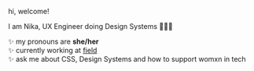 hi, welcome!

I am Nika, UX Engineer doing Design Systems 👩🏻‍💻

✨ my pronouns are **she/her**\
✨ currently working at [field](https://field.inc)\
✨ ask me about CSS, Design Systems and how to support womxn in tech 
